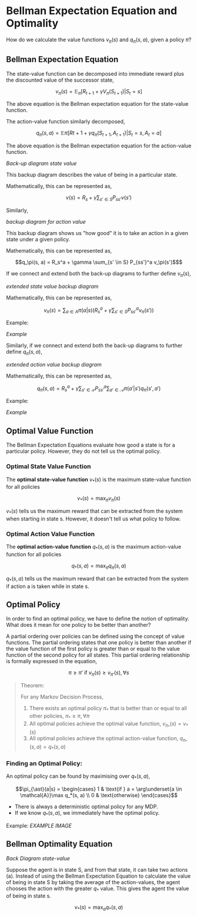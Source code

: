 # Bellman Expectation Equation and Optimality

How do we calculate the value functions $v_\pi (s)$ and $q_\pi (s,a)$, given a policy $\pi$?

## Bellman Expectation Equation

The state-value function can be decomposed into immediate reward plus the discounted value of the successor state,
```math
v_\pi(s) = \mathbb{E}_\pi [R_{t+1} + \gamma V_\pi(S_{t+1}) | S_t = s]
```
The above equation is the Bellman expectation equation for the state-value function.

The action-value function similarly decomposed,
```math
q_\pi(s, a) = \mathbb{E}\pi [R{t+1} + \gamma q_{\pi}(S_{t+1}, A_{t+1}) | S_t = s, A_t = a]
```
The above equation is the Bellman expectation equation for the action-value function.



_Back-up diagram state value_

This backup diagram describes the value of being in a particular state. 

Mathematically, this can be represented as,
```math
v(s) = R_s + \gamma \sum_{s' \in S} P_{ss'} v(s')
```

Similarly,

_backup diagram for action value_

This backup diagram shows us "how good" it is to take an action in a given state under a given policy.

Mathematically, this can be represented as,

```math
q_\pi(s, a) = R_s^a + \gamma \sum_{s' \in S} P_{ss'}^a v_\pi(s')$
```

If we connect and extend both the back-up diagrams to further define $v_\pi (s)$,

_extended state value backup diagram_

Mathematically, this can be represented as,
```math
v_\pi(s) = \sum_{a \in A} \pi(a|s) \left(R_s^a + \gamma \sum_{s' \in S} P_{ss'}^a v_\pi(s')\right)
```

Example:

_Example_

Similarly, if we connect and extend both the back-up diagrams to further define $q_\pi (s, a)$,

_extended action value backup diagram_

Mathematically, this can be represented as,
```math
q_{\pi}(s, a) = R_s^a + \gamma \sum_{s' \in \mathcal{S}} P_{ss'}^a \sum_{a' \in \mathcal{A}} \pi(a'|s') q_{\pi}(s', a')
```

Example:

_Example_

## Optimal Value Function

The Bellman Expectation Equations evaluate how good a state is for a particular policy. However, they do not tell us the optimal policy.

### Optimal State Value Function
The **optimal state-value function** $v_{*} (s)$  is the maximum state-value function for all policies
```math
v_{*}(s) = \mathop{\max}_\pi v_\pi(s)
```
$v_{*} (s)$ tells us the maximum reward that can be extracted from the system when starting in state s. However, it doesn't tell us what policy to follow.

### Optimal Action Value Function

The **optimal action-value function**  $q_{*} (s, a)$ is the maximum action-value function for all policies
```math
q_{*}(s, a) = \mathop{\max}_\pi q_\pi(s, a)
```

$q_{*} (s, a)$ tells us the maximum reward that can be extracted from the system if action a is taken while in state s.

## Optimal Policy

In order to find an optimal policy, we have to define the notion of optimality. What does it mean for one policy to be better than another?

A partial ordering over policies can be defined using the concept of value functions. The partial ordering states that one policy is better than another if the value function of the first policy is greater than or equal to the value function of the second policy for all states. This partial ordering relationship is formally expressed in the equation,
```math
\pi \geq \pi' \text{ if } v_\pi(s) \geq v_{\pi'}(s), \forall s
```

> Theorem:
> 
> For any Markov Decision Process,
> 1. There exists an optimal policy $\pi_{\ast}$ that is better than or equal to all other policies, $\pi_{\ast} \geq \pi, \forall \pi$
> 2. All optimal policies achieve the optimal value function, $v_{\pi_{\ast}}(s) = v_{\ast}(s)$
> 3. All optimal policies achieve the optimal action-value function, $q_{\pi_{\ast}}(s, a) = q_{\ast}(s, a)$

### Finding an Optimal Policy:

An optimal policy can be found by maximising over $q_{\ast}(s, a)$,
```math
\pi_{\ast}(a|s) = \begin{cases}
1 & \text{if } a = \arg\underset{a \in \mathcal{A}}\max q_*(s, a) \\
0 & \text{otherwise}
\end{cases}
```

- There is always a deterministic optimal policy for any MDP.
- If we know $q_{\ast}(s,a )$, we immediately have the optimal policy.

Example:
_EXAMPLE IMAGE_

## Bellman Optimality Equation

_Back Diagram state-value_

Suppose the agent is in state S, and from that state, it can take two actions (a). Instead of using the Bellman Expectation Equation to calculate the value of being in state S by taking the average of the action-values, the agent chooses the action with the greater $q_{\ast}$ value. This gives the agent the value of being in state s.
```math
v_{\ast}(s) = \mathop{\max}_a q_{\ast}(s, a)
```

